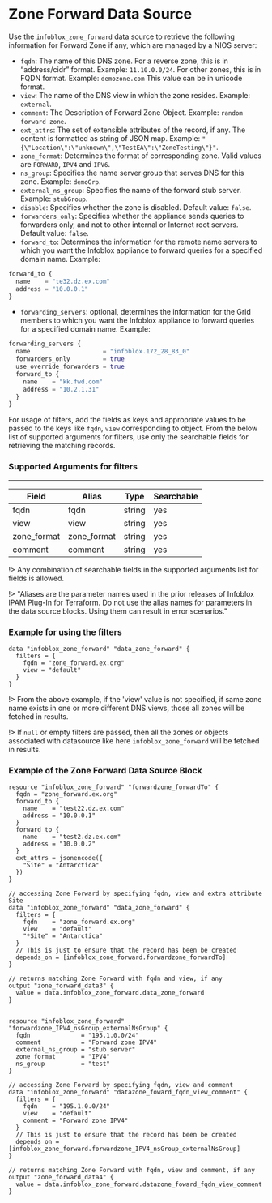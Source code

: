 # Zone Forward Data Source

Use the `infoblox_zone_forward` data source to retrieve the following information for Forward Zone if any, which are managed by a NIOS server:

* `fqdn`: The name of this DNS zone. For a reverse zone, this is in “address/cidr” format. Example: `11.10.0.0/24`. For other zones, this is in FQDN format. Example: `demozone.com` This value can be in unicode format.
* `view`: The name of the DNS view in which the zone resides. Example: `external`.
* `comment`: The Description of Forward Zone Object. Example: `random forward zone`.
* `ext_attrs`: The set of extensible attributes of the record, if any. The content is formatted as string of JSON map. Example: `"{\"Location\":\"unknown\",\"TestEA\":\"ZoneTesting\"}"`.
* `zone_format`: Determines the format of corresponding zone. Valid values are `FORWARD`, `IPV4` and `IPV6`.
* `ns_group`: Specifies the name server group that serves DNS for this zone. Example: `demoGrp`.
* `external_ns_group`: Specifies the name of the forward stub server. Example: `stubGroup`.
* `disable`: Specifies whether the zone is disabled. Default value: `false`.
* `forwarders_only`: Specifies whether the appliance sends queries to forwarders only, and not to other internal or Internet root servers. Default value: `false`.
* `forward_to`: Determines the information for the remote name servers to which you want the Infoblox appliance to forward queries for a specified domain name. Example:

```terraform
forward_to {
  name    = "te32.dz.ex.com"
  address = "10.0.0.1"
}
```

* `forwarding_servers`: optional, determines the information for the Grid members to which you want the Infoblox appliance to forward queries for a specified domain name. Example:

```terraform
forwarding_servers {
  name                    = "infoblox.172_28_83_0"
  forwarders_only         = true
  use_override_forwarders = true
  forward_to {
    name    = "kk.fwd.com"
    address = "10.2.1.31"
  }
}
```

For usage of filters, add the fields as keys and appropriate values to be passed to the keys like `fqdn`, `view` corresponding to object.
From the below list of supported arguments for filters,  use only the searchable fields for retrieving the matching records.

### Supported Arguments for filters

-----
| Field       | Alias       | Type   | Searchable |
|-------------|-------------|--------|------------|
| fqdn        | fqdn        | string | yes        |
| view        | view        | string | yes        |
| zone_format | zone_format | string | yes        |
| comment     | comment     | string | yes        |

!> Any combination of searchable fields in the supported arguments list for fields is allowed.

!> "Aliases are the parameter names used in the prior releases of Infoblox IPAM Plug-In for Terraform. Do not use the alias names for parameters in the data source blocks. Using them can result in error scenarios."

### Example for using the filters

```hcl
data "infoblox_zone_forward" "data_zone_forward" {
  filters = {
    fqdn = "zone_forward.ex.org"
    view = "default"
  }
}
```

!> From the above example, if the 'view' value is not specified, if same zone name exists in one or more different DNS views, those
all zones will be fetched in results.

!> If `null` or empty filters are passed, then all the zones or objects associated with datasource like here `infoblox_zone_forward` will be fetched in results.

### Example of the Zone Forward Data Source Block

```hcl
resource "infoblox_zone_forward" "forwardzone_forwardTo" {
  fqdn = "zone_forward.ex.org"
  forward_to {
    name    = "test22.dz.ex.com"
    address = "10.0.0.1"
  }
  forward_to {
    name    = "test2.dz.ex.com"
    address = "10.0.0.2"
  }
  ext_attrs = jsonencode({
    "Site" = "Antarctica"
  })
}

// accessing Zone Forward by specifying fqdn, view and extra attribute Site
data "infoblox_zone_forward" "data_zone_forward" {
  filters = {
    fqdn    = "zone_forward.ex.org"
    view    = "default"
    "*Site" = "Antarctica"
  }
  // This is just to ensure that the record has been be created
  depends_on = [infoblox_zone_forward.forwardzone_forwardTo]
}

// returns matching Zone Forward with fqdn and view, if any
output "zone_forward_data3" {
  value = data.infoblox_zone_forward.data_zone_forward
}


resource "infoblox_zone_forward" "forwardzone_IPV4_nsGroup_externalNsGroup" {
  fqdn              = "195.1.0.0/24"
  comment           = "Forward zone IPV4"
  external_ns_group = "stub server"
  zone_format       = "IPV4"
  ns_group          = "test"
}

// accessing Zone Forward by specifying fqdn, view and comment
data "infoblox_zone_forward" "datazone_foward_fqdn_view_comment" {
  filters = {
    fqdn    = "195.1.0.0/24"
    view    = "default"
    comment = "Forward zone IPV4"
  }
  // This is just to ensure that the record has been be created
  depends_on = [infoblox_zone_forward.forwardzone_IPV4_nsGroup_externalNsGroup]
}

// returns matching Zone Forward with fqdn, view and comment, if any
output "zone_forward_data4" {
  value = data.infoblox_zone_forward.datazone_foward_fqdn_view_comment
}
```

